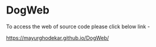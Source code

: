 # DogWeb

To access the web of source code please click below link - 

https://mayurghodekar.github.io/DogWeb/
